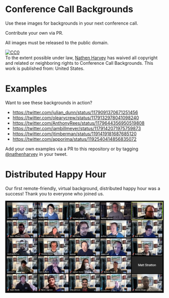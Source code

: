 # Conference Call Backgrounds

Use these images for backgrounds in your next conference call.

Contribute your own via PR.

All images must be released to the public domain.

<p xmlns:dct="http://purl.org/dc/terms/" xmlns:vcard="http://www.w3.org/2001/vcard-rdf/3.0#">
  <a rel="license"
     href="http://creativecommons.org/publicdomain/zero/1.0/">
    <img src="http://i.creativecommons.org/p/zero/1.0/88x31.png" style="border-style: none;" alt="CC0" />
  </a>
  <br />
  To the extent possible under law,
  <a rel="dct:publisher"
     href="https://github.com/nathenharvey/zoom-backgrounds">
    <span property="dct:title">Nathen Harvey</span></a>
  has waived all copyright and related or neighboring rights to
  <span property="dct:title">Conference Call Backgrounds</span>.
This work is published from:
<span property="vcard:Country" datatype="dct:ISO3166"
      content="US" about="https://github.com/nathenharvey/zoom-backgrounds">
  United States</span>.
</p>

# Examples

Want to see these backgrounds in action?

* https://twitter.com/julian_dunn/status/1179091370671251456
* https://twitter.com/olearycrew/status/1179132978041098240
* https://twitter.com/AnthonyRees/status/1179644356950519808
* https://twitter.com/iambillmeyer/status/1179142071975759873
* https://twitter.com/jtimberman/status/1191419181687685120
* https://twitter.com/apporima/status/1192540414856835072

Add your own examples via a PR to this repository or by tagging [@nathenharvey](https://twitter.com/nathenharvey) in your tweet.

# Distributed Happy Hour

Our first remote-friendly, virtual background, distributed happy hour was a success!  Thank you to everyone who joined us.

![Screen Shot of Happy Hour](virtual-background-distributed-happy-hour.jpeg)
